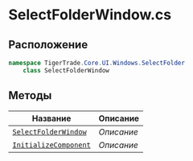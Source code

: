 
# SelectFolderWindow.cs
## Расположение
```csharp
namespace TigerTrade.Core.UI.Windows.SelectFolder  
    class SelectFolderWindow
```

## Методы
| Название | Описание |
| --- | --- |
| [`SelectFolderWindow`](./Методы/SelectFolderWindow.md) | *Описание* |
| [`InitializeComponent`](./Методы/InitializeComponent.md) | *Описание* |
